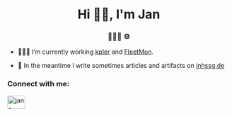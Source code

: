<h1 align="center">Hi 🖖🏻, I'm Jan</h1>
<h3 align="center">👨🏼‍💻 ⚙️</h3>

- 👨🏼‍💻 I’m currently working [kpler](https://github.com/kpler) and [FleetMon](https://fleetmon.com).

- 📝 In the meantime I write sometimes articles and artifacts on [jnhssg.de](https://jnhssg.de)

<h3 align="left">Connect with me:</h3>
<p align="left">
<a href="https://linkedin.com/in/jnhssg" target="blank"><img align="center" src="https://raw.githubusercontent.com/rahuldkjain/github-profile-readme-generator/master/src/images/icons/Social/linked-in-alt.svg" alt="jan-hasselberg-55a03425b" height="30" width="40" /></a>
</p>
